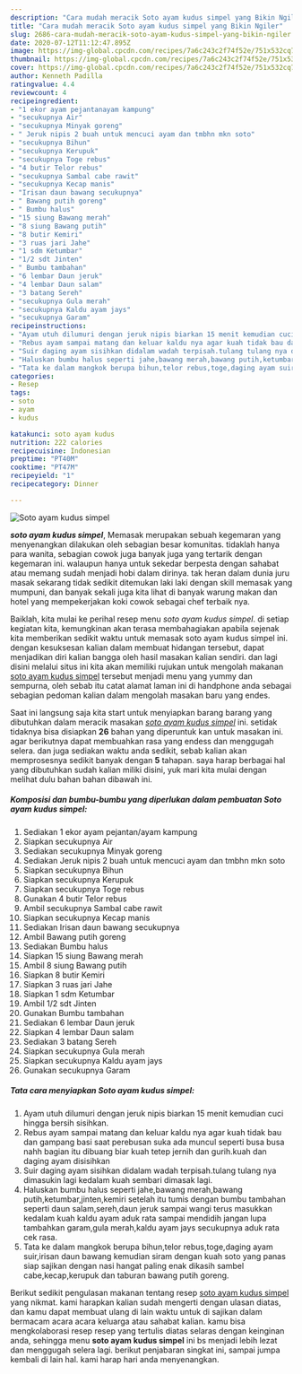 ```yaml
---
description: "Cara mudah meracik Soto ayam kudus simpel yang Bikin Ngiler"
title: "Cara mudah meracik Soto ayam kudus simpel yang Bikin Ngiler"
slug: 2686-cara-mudah-meracik-soto-ayam-kudus-simpel-yang-bikin-ngiler
date: 2020-07-12T11:12:47.895Z
image: https://img-global.cpcdn.com/recipes/7a6c243c2f74f52e/751x532cq70/soto-ayam-kudus-simpel-foto-resep-utama.jpg
thumbnail: https://img-global.cpcdn.com/recipes/7a6c243c2f74f52e/751x532cq70/soto-ayam-kudus-simpel-foto-resep-utama.jpg
cover: https://img-global.cpcdn.com/recipes/7a6c243c2f74f52e/751x532cq70/soto-ayam-kudus-simpel-foto-resep-utama.jpg
author: Kenneth Padilla
ratingvalue: 4.4
reviewcount: 4
recipeingredient:
- "1 ekor ayam pejantanayam kampung"
- "secukupnya Air"
- "secukupnya Minyak goreng"
- " Jeruk nipis 2 buah untuk mencuci ayam dan tmbhn mkn soto"
- "secukupnya Bihun"
- "secukupnya Kerupuk"
- "secukupnya Toge rebus"
- "4 butir Telor rebus"
- "secukupnya Sambal cabe rawit"
- "secukupnya Kecap manis"
- "Irisan daun bawang secukupnya"
- " Bawang putih goreng"
- " Bumbu halus"
- "15 siung Bawang merah"
- "8 siung Bawang putih"
- "8 butir Kemiri"
- "3 ruas jari Jahe"
- "1 sdm Ketumbar"
- "1/2 sdt Jinten"
- " Bumbu tambahan"
- "6 lembar Daun jeruk"
- "4 lembar Daun salam"
- "3 batang Sereh"
- "secukupnya Gula merah"
- "secukupnya Kaldu ayam jays"
- "secukupnya Garam"
recipeinstructions:
- "Ayam utuh dilumuri dengan jeruk nipis biarkan 15 menit kemudian cuci hingga bersih sisihkan."
- "Rebus ayam sampai matang dan keluar kaldu nya agar kuah tidak bau dan gampang basi saat perebusan suka ada muncul seperti busa busa nahh bagian itu dibuang biar kuah tetep jernih dan gurih.kuah dan daging ayam disisihkan"
- "Suir daging ayam sisihkan didalam wadah terpisah.tulang tulang nya dimasukin lagi kedalam kuah sembari dimasak lagi."
- "Haluskan bumbu halus seperti jahe,bawang merah,bawang putih,ketumbar,jinten,kemiri setelah itu tumis dengan bumbu tambahan seperti daun salam,sereh,daun jeruk sampai wangi terus masukkan kedalam kuah kaldu ayam aduk rata sampai mendidih jangan lupa tambahkan garam,gula merah,kaldu ayam jays secukupnya aduk rata cek rasa."
- "Tata ke dalam mangkok berupa bihun,telor rebus,toge,daging ayam suir,irisan daun bawang kemudian siram dengan kuah soto yang panas siap sajikan dengan nasi hangat paling enak dikasih sambel cabe,kecap,kerupuk dan taburan bawang putih goreng."
categories:
- Resep
tags:
- soto
- ayam
- kudus

katakunci: soto ayam kudus 
nutrition: 222 calories
recipecuisine: Indonesian
preptime: "PT40M"
cooktime: "PT47M"
recipeyield: "1"
recipecategory: Dinner

---
```



![Soto ayam kudus simpel](https://img-global.cpcdn.com/recipes/7a6c243c2f74f52e/751x532cq70/soto-ayam-kudus-simpel-foto-resep-utama.jpg)

<b><i>soto ayam kudus simpel</i></b>, Memasak merupakan sebuah kegemaran yang menyenangkan dilakukan oleh sebagian besar komunitas. tidaklah hanya para wanita, sebagian cowok juga banyak juga yang tertarik dengan kegemaran ini. walaupun hanya untuk sekedar berpesta dengan sahabat atau memang sudah menjadi hobi dalam dirinya. tak heran dalam dunia juru masak sekarang tidak sedikit ditemukan laki laki dengan skill memasak yang mumpuni, dan banyak sekali juga kita lihat di banyak warung makan dan hotel yang mempekerjakan koki cowok sebagai chef terbaik nya.



Baiklah, kita mulai ke perihal resep menu <i>soto ayam kudus simpel</i>. di setiap kegiatan kita, kemungkinan akan terasa membahagiakan apabila sejenak kita memberikan sedikit waktu untuk memasak soto ayam kudus simpel ini. dengan kesuksesan kalian dalam membuat hidangan tersebut, dapat menjadikan diri kalian bangga oleh hasil masakan kalian sendiri. dan lagi disini melalui situs ini kita akan memiliki rujukan untuk mengolah makanan <u>soto ayam kudus simpel</u> tersebut menjadi menu yang yummy dan sempurna, oleh sebab itu catat alamat laman ini di handphone anda sebagai sebagian pedoman kalian dalam mengolah masakan baru yang endes.


Saat ini langsung saja kita start untuk menyiapkan barang barang yang dibutuhkan dalam meracik masakan <u><i>soto ayam kudus simpel</i></u> ini. setidak tidaknya bisa disiapkan <b>26</b> bahan yang diperuntuk kan untuk masakan ini. agar berikutnya dapat membuahkan rasa yang endess dan menggugah selera. dan juga sediakan waktu anda sedikit, sebab kalian akan memprosesnya sedikit banyak dengan <b>5</b> tahapan. saya harap berbagai hal yang dibutuhkan sudah kalian miliki disini, yuk mari kita mulai dengan melihat dulu bahan bahan dibawah ini.

<!--inarticleads1-->

##### Komposisi dan bumbu-bumbu yang diperlukan dalam pembuatan Soto ayam kudus simpel:

1. Sediakan 1 ekor ayam pejantan/ayam kampung
1. Siapkan secukupnya Air
1. Sediakan secukupnya Minyak goreng
1. Sediakan  Jeruk nipis 2 buah untuk mencuci ayam dan tmbhn mkn soto
1. Siapkan secukupnya Bihun
1. Siapkan secukupnya Kerupuk
1. Siapkan secukupnya Toge rebus
1. Gunakan 4 butir Telor rebus
1. Ambil secukupnya Sambal cabe rawit
1. Siapkan secukupnya Kecap manis
1. Sediakan Irisan daun bawang secukupnya
1. Ambil  Bawang putih goreng
1. Sediakan  Bumbu halus
1. Siapkan 15 siung Bawang merah
1. Ambil 8 siung Bawang putih
1. Siapkan 8 butir Kemiri
1. Siapkan 3 ruas jari Jahe
1. Siapkan 1 sdm Ketumbar
1. Ambil 1/2 sdt Jinten
1. Gunakan  Bumbu tambahan
1. Sediakan 6 lembar Daun jeruk
1. Siapkan 4 lembar Daun salam
1. Sediakan 3 batang Sereh
1. Siapkan secukupnya Gula merah
1. Siapkan secukupnya Kaldu ayam jays
1. Gunakan secukupnya Garam




<!--inarticleads2-->

##### Tata cara menyiapkan Soto ayam kudus simpel:

1. Ayam utuh dilumuri dengan jeruk nipis biarkan 15 menit kemudian cuci hingga bersih sisihkan.
1. Rebus ayam sampai matang dan keluar kaldu nya agar kuah tidak bau dan gampang basi saat perebusan suka ada muncul seperti busa busa nahh bagian itu dibuang biar kuah tetep jernih dan gurih.kuah dan daging ayam disisihkan
1. Suir daging ayam sisihkan didalam wadah terpisah.tulang tulang nya dimasukin lagi kedalam kuah sembari dimasak lagi.
1. Haluskan bumbu halus seperti jahe,bawang merah,bawang putih,ketumbar,jinten,kemiri setelah itu tumis dengan bumbu tambahan seperti daun salam,sereh,daun jeruk sampai wangi terus masukkan kedalam kuah kaldu ayam aduk rata sampai mendidih jangan lupa tambahkan garam,gula merah,kaldu ayam jays secukupnya aduk rata cek rasa.
1. Tata ke dalam mangkok berupa bihun,telor rebus,toge,daging ayam suir,irisan daun bawang kemudian siram dengan kuah soto yang panas siap sajikan dengan nasi hangat paling enak dikasih sambel cabe,kecap,kerupuk dan taburan bawang putih goreng.




Berikut sedikit pengulasan makanan tentang resep <u>soto ayam kudus simpel</u> yang nikmat. kami harapkan kalian sudah mengerti dengan ulasan diatas, dan kamu dapat membuat ulang di lain waktu untuk di sajikan dalam bermacam acara acara keluarga atau sahabat kalian. kamu bisa mengkolaborasi resep resep yang tertulis diatas selaras dengan keinginan anda, sehingga menu <b>soto ayam kudus simpel</b> ini bs menjadi lebih lezat dan menggugah selera lagi. berikut penjabaran singkat ini, sampai jumpa kembali di lain hal. kami harap hari anda menyenangkan.

